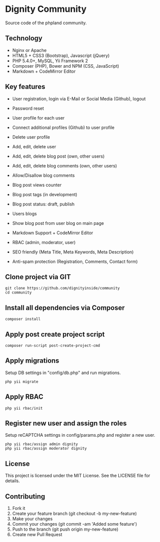 # Dignity Community

Source code of the phpland community.

## Technology

- Nginx or Apache
- HTML5 + CSS3 (Bootstrap), Javascript (jQuery)
- PHP 5.4.0+, MySQL, Yii Framework 2
- Composer (PHP), Bower and NPM (CSS, JavaScript)
- Markdown + CodeMirror Editor

## Key features

- User registration, login via E-Mail or Social Media (Github), logout
- Password reset
- User profile for each user
- Connect additional profiles (Github) to user profile
- Delete user profile
- Add, edit, delete user

- Add, edit, delete blog post (own, other users)
- Add, edit, delete blog comments (own, other users)
- Allow/Disallow blog comments
- Blog post views counter
- Blog post tags (in development)
- Blog post status: draft, publish
- Users blogs
- Show blog post from user blog on main page

- Markdown Support + CodeMirror Editor
- RBAC (admin, moderator, user)
- SEO friendly (Meta Title, Meta Keywords, Meta Description)
- Anti-spam protection (Registration, Comments, Contact form)

## Clone project via GIT

```
git clone https://github.com/dignityinside/community
cd community
```

## Install all dependencies via Composer

```
composer install
```

## Apply post create project script

```
composer run-script post-create-project-cmd
```

## Apply migrations

Setup DB settings in "config/db.php" and run migrations.

```
php yii migrate
```

## Apply RBAC

```
php yii rbac/init 
```

## Register new user and assign the roles

Setup reCAPTCHA settings in config/params.php and register a new user.

```
php yii rbac/assign admin dignity
php yii rbac/assign moderator dignity
```

## License
This project is licensed under the MIT License. See the LICENSE file for details.

## Contributing
1. Fork it
2. Create your feature branch (git checkout -b my-new-feature)
3. Make your changes
4. Commit your changes (git commit -am 'Added some feature')
5. Push to the branch (git push origin my-new-feature)
6. Create new Pull Request
